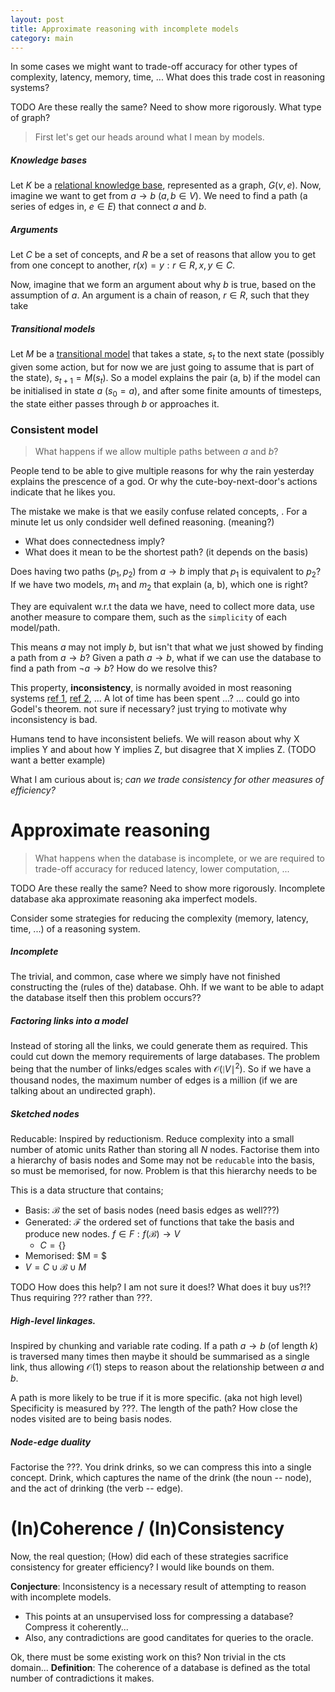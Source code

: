 ```yaml
---
layout: post
title: Approximate reasoning with incomplete models
category: main
---
```


In some cases we might want to trade-off accuracy for other types of complexity, latency, memory, time, ... What does this trade cost in reasoning systems?

<side>TODO Are these really the same? Need to show more rigorously. What type of graph?</side>
> First let's get our heads around what I mean by models.

##### Knowledge bases

Let $K$ be a <u>relational knowledge base</u>, represented as a graph, $G(v, e)$. Now, imagine we want to get from $a\rightarrow b$ ($a,b \in V$). We need to find a path (a series of edges in, $e \in E$) that connect $a$ and $b$.

##### Arguments

Let $C$ be a set of concepts, and $R$ be a set of reasons that allow you to get from one concept to another, $r(x) = y: r\in R, x,y \in C$.

Now, imagine that we form an argument about why $b$ is true, based on the assumption of $a$. An argument is a chain of reason, $r \in R$, such that they take

##### Transitional models

Let $M$ be a <u>transitional model</u> that takes a state, $s_t$ to the next state (possibly given some action, but for now we are just going to assume that is part of the state), $s_{t+1} = M(s_t)$. So a model explains the pair (a, b) if the model can be initialised in state $a$ ($s_0 = a$), and after some finite amounts of timesteps, the state either passes through $b$ or approaches it.

### Consistent model

> What happens if we allow multiple paths between $a$ and $b$?

People tend to be able to give multiple reasons for why the rain yesterday explains the prescence of a god. Or why the cute-boy-next-door's actions indicate that he likes you.

<side>The mistake we make is that we easily confuse related concepts, .</side>
For a minute let us only condsider well defined reasoning. (meaning?)

* What does connectedness imply?
* What does it mean to be the shortest path? (it depends on the basis)

Does having two paths ($p_1, p_2$) from $a\rightarrow b$ imply that $p_1$ is equivalent to $p_2$?
If we have two models, $m_1$ and $m_2$ that explain (a, b), which one is right?

They are equivalent w.r.t the data we have, need to collect more data, use another measure to compare them, such as the `simplicity` of each model/path.

<side>This means $a$ may not imply $b$, but isn't that what we just showed by finding a path from $a\rightarrow b$?</side>
Given a path $a \rightarrow b$, what if we can use the database to find a path from $\neg a\rightarrow b$? How do we resolve this?

This property, __inconsistency__, is normally avoided in most reasoning systems [ref 1](?), [ref 2](2), ... A lot of time has been spent ...? ... could go into Godel's theorem. not sure if necessary? just trying to motivate why inconsistency is bad.

Humans tend to have inconsistent beliefs. We will reason about why X implies Y and about how Y implies Z, but disagree that X implies Z. (TODO want a better example)

What I am curious about is; _can we trade consistency for other measures of efficiency?_

# Approximate reasoning

> What happens when the database is incomplete, or we are required to trade-off accuracy for reduced latency, lower computation, ...

<side>TODO Are these really the same? Need to show more rigorously.</side>
Incomplete database aka approximate reasoning aka imperfect models.

Consider some strategies for reducing the complexity (memory, latency, time, ...) of a reasoning system.

##### Incomplete

The trivial, and common, case where we simply have not finished constructing the (rules of the) database.
Ohh. If we want to be able to adapt the database itself then this problem occurs??

##### Factoring links into a model

Instead of storing all the links, we could generate them as required. This could cut down the memory requirements of large databases. The problem being that the number of links/edges scales with $\mathcal O (\mid V \mid^2)$. So if we have a thousand nodes, the maximum number of edges is a million (if we are talking about an undirected graph).

##### Sketched nodes

<side>Reducable: Inspired by reductionism. Reduce complexity into a small number of atomic units</side>
Rather than storing all $N$ nodes. Factorise them into a hierarchy of basis nodes and
Some may not be `reducable` into the basis, so must be memorised, for now.
Problem is that this hierarchy needs to be

This is a data structure that contains;
* Basis: $\mathcal B$ the set of basis nodes (need basis edges as well???)
* Generated: $\mathcal F$ the ordered set of functions that take the basis and produce new nodes. $f\in F: f(\mathcal B) \rightarrow V$
  * $C = \{\}$
* Memorised: $M = $
* $V = C \cup \mathcal B \cup M$

<side>TODO How does this help? I am not sure it does!? What does it buy us?!?</side>
Thus requiring ??? rather than ???.

##### High-level linkages.

<side>Inspired by chunking and variable rate coding.</side>
If a path $a\rightarrow b$ (of length $k$) is traversed many times then maybe it should be summarised as a single link, thus allowing $\mathcal O(1)$ steps to reason about the relationship between $a$ and $b$.

A path is more likely to be true if it is more specific. (aka not high level)
Specificity is measured by ???.
The length of the path?
How close the nodes visited are to being basis nodes.

##### Node-edge duality

Factorise the ???. You drink drinks, so we can compress this into a single concept. Drink, which captures the name of the drink (the noun -- node), and the act of drinking (the verb -- edge).

# (In)Coherence / (In)Consistency

Now, the real question; (How) did each of these strategies sacrifice consistency for greater efficiency? I would like bounds on them.  

__Conjecture__: Inconsistency is a necessary result of attempting to reason with incomplete models.

* This points at an unsupervised loss for compressing a database? Compress it coherently...
* Also, any contradictions are good canditates for queries to the oracle.

<side>Ok, there must be some existing work on this? Non trivial in the cts domain...</side>
__Definition__: The coherence of a database is defined as the total number of contradictions it makes.
